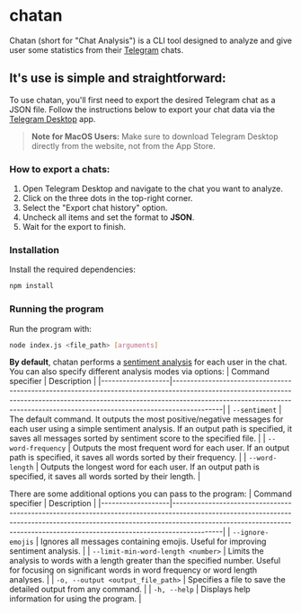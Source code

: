 # chatan

Chatan (short for "Chat Analysis") is a CLI tool designed to analyze and give user some statistics from their [Telegram](https://telegram.org/) chats.

## It's use is simple and straightforward:

To use chatan, you'll first need to export the desired Telegram chat as a JSON file.
Follow the instructions below to export your chat data via the [Telegram Desktop](https://desktop.telegram.org/?setln=en) app.

> **Note for MacOS Users:** Make sure to download Telegram Desktop directly from the website, not from the App Store.

### How to export a chats:

1. Open Telegram Desktop and navigate to the chat you want to analyze.
2. Click on the three dots in the top-right corner.
3. Select the "Export chat history" option.
4. Uncheck all items and set the format to **JSON**.
5. Wait for the export to finish.

### Installation

Install the required dependencies:

```bash
npm install
```

### Running the program

Run the program with:

```bash
node index.js <file_path> [arguments]
```

**By default**, chatan performs a [sentiment analysis](https://www.wikiwand.com/en/articles/Sentiment) for each user in the chat. You can also specify different analysis modes via options:
| Command specifier | Description |
|-------------------|--------------------------------------------------------------------------------------------------------------------------------------------------------------------------------------------------------------------------------------------------------|
| `--sentiment` | The default command. It outputs the most positive/negative messages for each user using a simple sentiment analysis. If an output path is specified, it saves all messages sorted by sentiment score to the specified file. |
| `--word-frequency` | Outputs the most frequent word for each user. If an output path is specified, it saves all words sorted by their frequency. |
| `--word-length` | Outputs the longest word for each user. If an output path is specified, it saves all words sorted by their length. |

There are some additional options you can pass to the program:
| Command specifier | Description |
|-------------------|--------------------------------------------------------------------------------------------------------------------------------------------------------------------------------------------------------------------------------------------------------|
| `--ignore-emojis` | Ignores all messages containing emojis. Useful for improving sentiment analysis. |
| `--limit-min-word-length <number>` | Limits the analysis to words with a length greater than the specified number. Useful for focusing on significant words in word frequency or word length analyses. |
| `-o, --output <output_file_path>` | Specifies a file to save the detailed output from any command. |
| `-h, --help` | Displays help information for using the program. |
